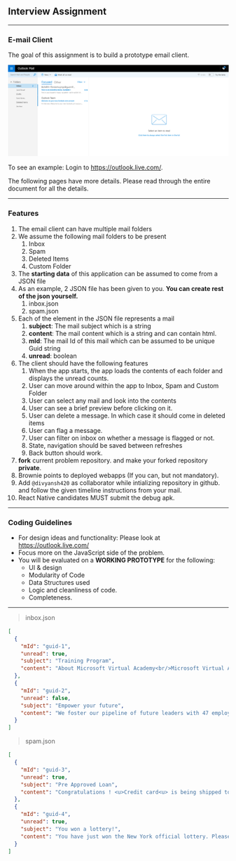 ## Interview Assignment

<hr>

### E-mail Client

The goal of this assignment is to build a prototype email client.

<img src="output.jpg" alt="email-preview">

To see an example: Login to https://outlook.live.com/.

The following pages have more details. Please read through the entire document for all the details.

<hr>

### Features

1. The email client can have multiple mail folders
2. We assume the following mail folders to be present
   1. Inbox
   2. Spam
   3. Deleted Items
   4. Custom Folder
3. The **starting data** of this application can be assumed to come from a JSON file
4. As an example, 2 JSON file has been given to you. **You can create rest of the json yourself.**
   1. inbox.json
   2. spam.json
5. Each of the element in the JSON file represents a mail
   1. **subject**: The mail subject which is a string
   2. **content**: The mail content which is a string and can contain html.
   3. **mId**: The mail Id of this mail which can be assumed to be unique Guid string
   4. **unread**: boolean
6. The client should have the following features
   1. When the app starts, the app loads the contents of each folder and displays the unread counts.
   2. User can move around within the app to Inbox, Spam and Custom Folder
   3. User can select any mail and look into the contents
   4. User can see a brief preview before clicking on it.
   5. User can delete a message. In which case it should come in deleted items
   6. User can flag a message.
   7. User can filter on inbox on whether a message is flagged or not.
   8. State, navigation should be saved between refreshes
   9. Back button should work.
7. **fork** current problem repository. and make your forked repository **private**.
8. Brownie points to deployed webapps (If you can, but not mandatory).
9. Add `@divyansh420` as collaborator while intializing repository in github. and follow the given timeline instructions from your mail.
10. React Native candidates MUST submit the debug apk.

<hr>

### Coding Guidelines

- For design ideas and functionality: Please look at https://outlook.live.com/
- Focus more on the JavaScript side of the problem.
- You will be evaluated on a **WORKING PROTOTYPE** for the following:
  - UI & design
  - Modularity of Code
  - Data Structures used
  - Logic and cleanliness of code.
  - Completeness.

<hr>

> inbox.json

```json
[
  {
    "mId": "guid-1",
    "unread": true,
    "subject": "Training Program",
    "content": "About Microsoft Virtual Academy<br/>Microsoft Virtual Academy provides free online training by world-class experts to help you build your technical skills and advance your career. Make it your destination of choice to get started on the latest Microsoft technologies and join this vibrant community."
  },
  {
    "mId": "guid-2",
    "unread": false,
    "subject": "Empower your future",
    "content": "We foster our pipeline of future leaders with 47 employee networks and 7 global employee resource groups, servicing an active community of thousands across Microsoft"
  }
]
```

> spam.json

```json
[
  {
    "mId": "guid-3",
    "unread": true,
    "subject": "Pre Approved Loan",
    "content": "Congratulations ! <u>Credit card<u> is being shipped to you today!"
  },
  {
    "mId": "guid-4",
    "unread": true,
    "subject": "You won a lottery!",
    "content": "You have just won the New York official lottery. Please send us your address so that we may start the transfer."
  }
]
```
